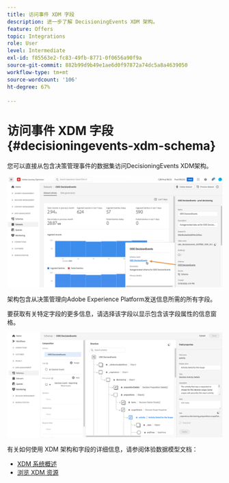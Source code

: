 ```yaml
---
title: 访问事件 XDM 字段
description: 进一步了解 DecisioningEvents XDM 架构。
feature: Offers
topic: Integrations
role: User
level: Intermediate
exl-id: f85563e2-fc83-49fb-8771-0f0656a90f9a
source-git-commit: 882b99d9b49e1ae6d0f97872a74dc5a8a4639050
workflow-type: tm+mt
source-wordcount: '106'
ht-degree: 67%

---
```


# 访问事件 XDM 字段 {#decisioningevents-xdm-schema}

您可以直接从包含决策管理事件的数据集访问DecisioningEvents XDM架构。

![](../assets/access-schema.png)

架构包含从决策管理向Adobe Experience Platform发送信息所需的所有字段。

要获取有关特定字段的更多信息，请选择该字段以显示包含该字段属性的信息窗格。

![](../assets/schema-fields.png)

有关如何使用 XDM 架构和字段的详细信息，请参阅体验数据模型文档：

* [XDM 系统概述](https://experienceleague.adobe.com/docs/experience-platform/xdm/home.html?lang=zh-Hans)
* [浏览 XDM 资源](https://experienceleague.adobe.com/docs/experience-platform/xdm/ui/explore.html?lang=zh-Hans)
